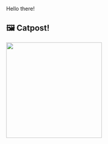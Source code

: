 Hello there!



## 🖼️ Catpost!

<sub>
    <img src="https://cdn2.thecatapi.com/images/6b9.jpg" height="256">
</sub>

